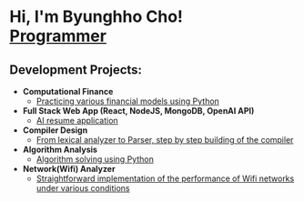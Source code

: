<h1>Hi, I'm Byunghho Cho! <br/><a href="https://github.com/YOUR_GITHUB_USERNAME">Programmer</a> 
<h2>Development Projects:</h2>

- <b>Computational Finance</b>
  - [Practicing various financial models using Python](https://github.com/bycho-sbu/computational_finance)
- <b>Full Stack Web App (React, NodeJS, MongoDB, OpenAI API)</b>
  - [AI resume application](https://github.com/bycho-sbu/cse416_web_application)
- <b>Compiler Design</b>
  - [From lexical analyzer to Parser, step by step building of the compiler](https://github.com/bycho-sbu/Compiler_Design)
- <b>Algorithm Analysis</b>
  - [Algorithm solving using Python](https://github.com/bycho-sbu/Algorithm_Analysis)
- <b>Network(Wifi) Analyzer</b>
  - [Straightforward implementation of the performance of Wifi networks under various conditions](https://github.com/bycho-sbu/wifi_analyzer)
